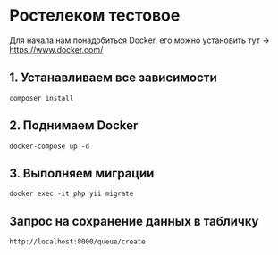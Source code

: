 # Ростелеком тестовое

Для начала нам понадобиться Docker, его можно установить тут -> https://www.docker.com/

## 1. Устанавливаем все зависимости
```
composer install
```

## 2. Поднимаем Docker
```
docker-compose up -d
```

## 3. Выполняем миграции
```
docker exec -it php yii migrate
```

## Запрос на сохранение данных в табличку
```
http://localhost:8000/queue/create
```